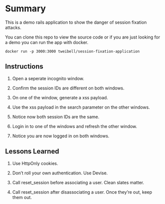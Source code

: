 # Summary
This is a demo rails application to show the danger of session fixation attacks.

You can clone this repo to view the source code or if you are just looking for a demo you can run the app with docker.

`docker run -p 3000:3000 tweibell/session-fixation-application`

## Instructions
1. Open a seperate incognito window.

2. Confirm the session IDs are different on both windows.

3. On one of the window, generate a xss payload.

4. Use the xss payload in the search parameter on the other windows.

5. Notice now both session IDs are the same.

6. Login in to one of the windows and refresh the other window.

7. Notice you are now logged in on both windows.

## Lessons Learned
1. Use HttpOnly cookies.

2. Don’t roll your own authentication. Use Devise.

3. Call reset_session before associating a user. Clean slates matter.

4. Call reset_session after disassociating a user. Once they’re out, keep them out.
